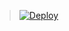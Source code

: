 > [![Deploy](https://www.herokucdn.com/deploy/button.png)](https://dashboard.heroku.com/new?template=https://github.com/awakening/tomato)
